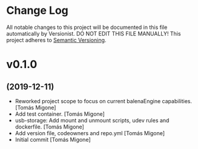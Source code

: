 # Change Log

All notable changes to this project will be documented in this file
automatically by Versionist. DO NOT EDIT THIS FILE MANUALLY!
This project adheres to [Semantic Versioning](http://semver.org/).

# v0.1.0
## (2019-12-11)

* Reworked project scope to focus on current balenaEngine capabilities. [Tomás Migone]
* Add test container. [Tomás Migone]
* usb-storage: Add mount and unmount scripts, udev rules and dockerfile. [Tomás Migone]
* Add version file, codeowners and repo.yml [Tomás Migone]
* Initial commit [Tomás Migone]
